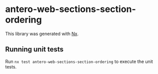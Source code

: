 # antero-web-sections-section-ordering

This library was generated with [Nx](https://nx.dev).

## Running unit tests

Run `nx test antero-web-sections-section-ordering` to execute the unit tests.

